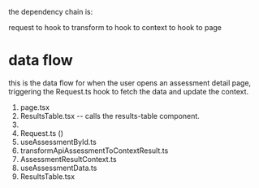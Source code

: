 the dependency chain is:

request to hook to transform to hook to context to hook to page

# data flow

this is the data flow for when the user opens an assessment detail page, triggering the Request.ts hook to fetch the data and update the context.

1. page.tsx
2. ResultsTable.tsx -- calls the results-table component.
3.
4. Request.ts ()
5. useAssessmentById.ts
6. transformApiAssessmentToContextResult.ts
7. AssessmentResultContext.ts
8. useAssessmentData.ts
9. ResultsTable.tsx
